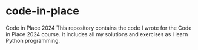 # code-in-place
Code in Place 2024 This repository contains the code I wrote for the Code in Place 2024 course. It includes all my solutions and exercises as I learn Python programming.
